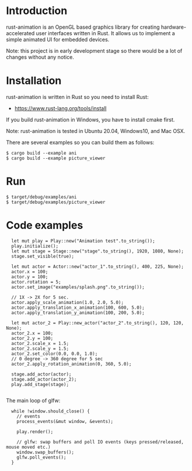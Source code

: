 # Introduction
rust-animation is an OpenGL based graphics library for creating hardware-accelerated user interfaces written in Rust.
It allows us to implement a simple animated UI for embedded devices.

Note: this project is in early development stage so there would be a lot of changes without any notice.

# Installation
rust-animation is written in Rust so you need to install Rust:
* https://www.rust-lang.org/tools/install

If you build rust-animation in Windows, you have to install cmake first.

Note: rust-animation is tested in Ubuntu 20.04, Windows10, and Mac OSX.

There are several examples so you can build them as follows:

```
$ cargo build --example ani
$ cargo build --example picture_viewer
```

# Run
```
$ target/debug/examples/ani
$ target/debug/examples/picture_viewer
```

# Code examples
```
  let mut play = Play::new("Animation test".to_string());
  play.initialize();
  let mut stage = Stage::new("stage".to_string(), 1920, 1080, None);
  stage.set_visible(true);

  let mut actor = Actor::new("actor_1".to_string(), 400, 225, None);
  actor.x = 100;
  actor.y = 100;
  actor.rotation = 5;
  actor.set_image("examples/splash.png".to_string());
  
  // 1X -> 2X for 5 sec.
  actor.apply_scale_animation(1.0, 2.0, 5.0);
  actor.apply_translation_x_animation(100, 600, 5.0);
  actor.apply_translation_y_animation(100, 200, 5.0);

  let mut actor_2 = Play::new_actor("actor_2".to_string(), 120, 120, None);
  actor_2.x = 100;
  actor_2.y = 100;
  actor_2.scale_x = 1.5;
  actor_2.scale_y = 1.5;
  actor_2.set_color(0.0, 0.0, 1.0);
  // 0 degree -> 360 degree for 5 sec
  actor_2.apply_rotation_animation(0, 360, 5.0); 

  stage.add_actor(actor);
  stage.add_actor(actor_2);
  play.add_stage(stage);


```

The main loop of glfw:
```
  while !window.should_close() {
    // events
    process_events(&mut window, &events);

    play.render();

    // glfw: swap buffers and poll IO events (keys pressed/released, mouse moved etc.)
    window.swap_buffers();
    glfw.poll_events();
  }
```

